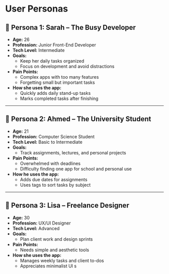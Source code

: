 # User Personas

## 🎯 Persona 1: Sarah – The Busy Developer
- **Age:** 26
- **Profession:** Junior Front-End Developer
- **Tech Level:** Intermediate
- **Goals:**
  - Keep her daily tasks organized
  - Focus on development and avoid distractions
- **Pain Points:**
  - Complex apps with too many features
  - Forgetting small but important tasks
- **How she uses the app:**
  - Quickly adds daily stand-up tasks
  - Marks completed tasks after finishing

---

## 🎯 Persona 2: Ahmed – The University Student
- **Age:** 21
- **Profession:** Computer Science Student
- **Tech Level:** Basic to Intermediate
- **Goals:**
  - Track assignments, lectures, and personal projects
- **Pain Points:**
  - Overwhelmed with deadlines
  - Difficulty finding one app for school and personal use
- **How he uses the app:**
  - Adds due dates for assignments
  - Uses tags to sort tasks by subject

---

## 🎯 Persona 3: Lisa – Freelance Designer
- **Age:** 30
- **Profession:** UX/UI Designer
- **Tech Level:** Advanced
- **Goals:**
  - Plan client work and design sprints
- **Pain Points:**
  - Needs simple and aesthetic tools
- **How she uses the app:**
  - Manages weekly tasks and client to-dos
  - Appreciates minimalist UI
s